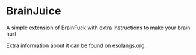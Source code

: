 # BrainJuice

A simple extension of BrainFuck with extra instructions to make your brain hurt

Extra information about it can be found <a href="https://esolangs.org/wiki/Brainjuice#Overview">on esolangs.org</a>.
